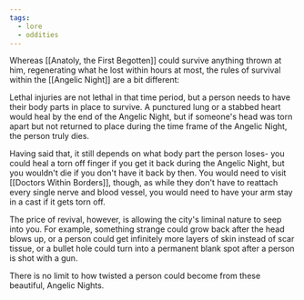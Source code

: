 ```yaml
---
tags:
  - lore
  - oddities
---
```

Whereas [[Anatoly, the First Begotten]] could survive anything thrown at him, regenerating what he lost within hours at most, the rules of survival within the [[Angelic Night]] are a bit different:

Lethal injuries are not lethal in that time period, but a person needs to have their body parts in place to survive. A punctured lung or a stabbed heart would heal by the end of the Angelic Night, but if someone's head was torn apart but not returned to place during the time frame of the Angelic Night, the person truly dies.

Having said that, it still depends on what body part the person loses- you could heal a torn off finger if you get it back during the Angelic Night, but you wouldn't die if you don't have it back by then. You would need to visit [[Doctors Within Borders]], though, as while they don't have to reattach every single nerve and blood vessel, you would need to have your arm stay in a cast if it gets torn off.

The price of revival, however, is allowing the city's liminal nature to seep into you. For example, something strange could grow back after the head blows up, or a person could get infinitely more layers of skin instead of scar tissue, or a bullet hole could turn into a permanent blank spot after a person is shot with a gun.

There is no limit to how twisted a person could become from these beautiful, Angelic Nights.